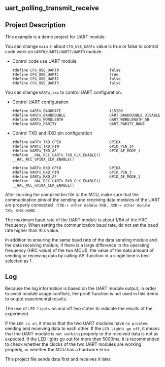 uart_polling_transmit_receive
---


## Project Description

This example is a demo project for UART module.

You can change `main.h` about `CFG_USE_UARTx` value is true or false to control code work on `UART0/UART1/UART2/UART3` module.

+ Control code use UART module

    ```
    #define CFG_USE_UART0                       false
    #define CFG_USE_UART1                       true
    #define CFG_USE_UART2                       false
    #define CFG_USE_UART3                       false
    ```

You can change `UARTx_xxx` to  control UART configuration.

+ Control UART configuration

    ```
    #define UARTx_BAUDRATE                      115200
    #define UARTx_BAUDDOUBLE                    UART_BAUDDOUBLE_DISABLE
    #define UARTx_WORDLENTH                     UART_WORDLENGTH_8B
    #define UARTx_PARITY                        UART_PARITY_NONE
    ```

+ Control TXD and RXD pin configuration

    ```
    #define UARTx_TXD_GPIO                      GPIOA
    #define UARTx_TXD_PIN                       GPIO_PIN_14
    #define UARTx_TXD_AF                        GPIO_AF_MODE_1
    #define __HAL_RCC_UARTx_TXD_CLK_ENABLE()    __HAL_RCC_GPIOA_CLK_ENABLE()

    #define UARTx_RXD_GPIO                      GPIOA
    #define UARTx_RXD_PIN                       GPIO_PIN_3
    #define UARTx_RXD_AF                        GPIO_AF_MODE_1
    #define __HAL_RCC_UARTx_RXD_CLK_ENABLE()    __HAL_RCC_GPIOA_CLK_ENABLE()
    ```

After burning the compiled bin file to the MCU, make sure that the communication pins of the sending and receiving data modules of the UART are properly connected `（TXD-> other module RXD, RXD-> other module TXD, GND->GND）`.

The maximum baud rate of the UART module is about 1/64 of the HRC frequency. When setting the communication baud rate, do not set the baud rate higher than this value.

In addition to ensuring the same baud rate of the data sending module and the data receiving module, if there is a large difference in the operating frequency (HRC value) of the two MCUS, the value of the data amount of sending or receiving data by calling API function in a single time is best selected as 1.


## Log

Because the log information is based on the UART module output, in order to avoid module usage conflicts, the printf function is not used in this demo to output experimental results.

The use of `LED lights` on and off two states to indicate the results of the experiment.

If the `LED is on`, it means that the two UART modules have `no problem` sending and receiving data to each other. If the `LED lights go off`, it means that the UART module is `not working` properly or the received data is not as expected. If the LED lights go out for more than 5000ms, it is recommended to check whether the clocks of the two UART modules are working properly, or whether the MCU has a hardware error.

This project file sends data first and receives it later.

